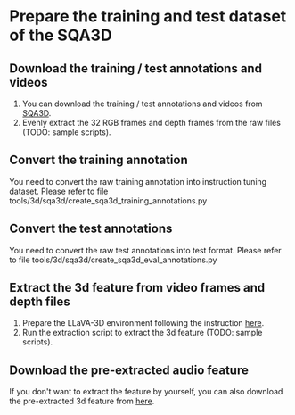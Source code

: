 # Prepare the training and test dataset of the SQA3D

## Download the training / test annotations and videos
1. You can download the training / test annotations and videos from [SQA3D](https://sqa3d.github.io/).
2. Evenly extract the 32 RGB frames and depth frames from the raw files (TODO: sample scripts).

## Convert the training annotation 
You need to convert the raw training annotation into instruction tuning dataset. Please refer to file tools/3d/sqa3d/create_sqa3d_training_annotations.py

## Convert the test annotations 
You need to convert the raw test annotations into test format. Please refer to file tools/3d/sqa3d/create_sqa3d_eval_annotations.py

## Extract the 3d feature from video frames and depth files
1. Prepare the LLaVA-3D environment following the instruction [here](https://github.com/ZCMax/LLaVA-3D). 
2. Run the extraction script to extract the 3d feature (TODO: sample scripts).

## Download the pre-extracted audio feature
If you don't want to extract the feature by yourself, you can also download the pre-extracted 3d feature from [here](https://huggingface.co/datasets/YiquanLi/ScanNet_for_ScanQA_SQA3D/blob/main/downsample_32_w_3d_features_refined/video_features_new.tar).